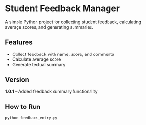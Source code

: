 # Student Feedback Manager

A simple Python project for collecting student feedback, calculating average scores, and generating summaries.

## Features

- Collect feedback with name, score, and comments
- Calculate average score
- Generate textual summary

## Version

**1.0.1** – Added feedback summary functionality

## How to Run

```bash
python feedback_entry.py
